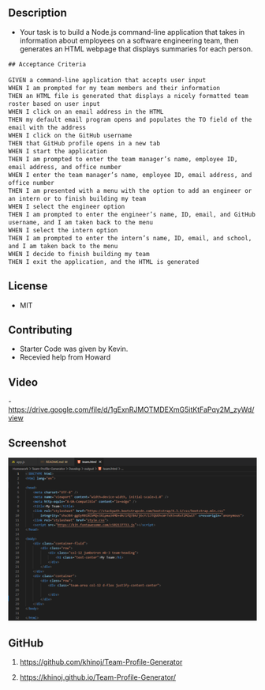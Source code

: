    ## Description
   - Your task is to build a Node.js command-line application that takes in information about employees on a software engineering team, then generates an HTML webpage that displays summaries for each person. 
    
	## Acceptance Criteria

	GIVEN a command-line application that accepts user input
	WHEN I am prompted for my team members and their information
	THEN an HTML file is generated that displays a nicely formatted team roster based on user input
	WHEN I click on an email address in the HTML
	THEN my default email program opens and populates the TO field of the email with the address
	WHEN I click on the GitHub username
	THEN that GitHub profile opens in a new tab
	WHEN I start the application
	THEN I am prompted to enter the team manager’s name, employee ID, email address, and office number
	WHEN I enter the team manager’s name, employee ID, email address, and office number
	THEN I am presented with a menu with the option to add an engineer or an intern or to finish building my team
	WHEN I select the engineer option
	THEN I am prompted to enter the engineer’s name, ID, email, and GitHub username, and I am taken back to the menu
	WHEN I select the intern option
	THEN I am prompted to enter the intern’s name, ID, email, and school, and I am taken back to the menu
	WHEN I decide to finish building my team
	THEN I exit the application, and the HTML is generated

   ## License

   - MIT

   ## Contributing

   - Starter Code was given by Kevin.
   - Recevied help from Howard


  ## Video

  -https://drive.google.com/file/d/1gExnRJMOTMDEXmG5itKtFaPqy2M_zyWd/view 


  ## Screenshot

![](./Assets/team-html.PNG)


## GitHub

1.  https://github.com/khinoj/Team-Profile-Generator

2.  https://khinoj.github.io/Team-Profile-Generator/